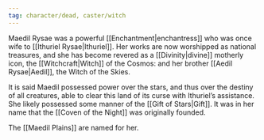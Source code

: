 ```yaml
---
tag: character/dead, caster/witch
---
```

Maedil Rysae was a powerful [[Enchantment|enchantress]] who was once wife to [[Ithuriel Rysae|Ithuriel]]. Her works are now worshipped as national treasures, and she has become revered as a [[Divinity|divine]] motherly icon, the [[Witchcraft|Witch]] of the Cosmos: and her brother [[Aedil Rysae|Aedil]], the Witch of the Skies. 

It is said Maedil possessed power over the stars, and thus over the destiny of all creatures, able to clear this land of its curse with Ithuriel’s assistance. She likely possessed some manner of the [[Gift of Stars|Gift]]. It was in her name that the [[Coven of the Night]] was originally founded.

The [[Maedil Plains]] are named for her. 